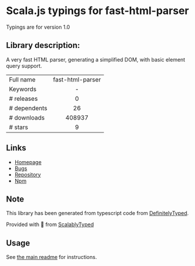 
# Scala.js typings for fast-html-parser

Typings are for version 1.0

## Library description:
A very fast HTML parser, generating a simplified DOM, with basic element query support.

|                    |                 |
| ------------------ | :-------------: |
| Full name          | fast-html-parser |
| Keywords           | - |
| # releases         | 0 |
| # dependents       | 26 |
| # downloads        | 408937 |
| # stars            | 9 |

## Links
- [Homepage](https://github.com/ashi009/node-fast-html-parser)
- [Bugs](https://github.com/ashi009/node-fast-html-parser/issues)
- [Repository](https://github.com/ashi009/node-fast-html-parser)
- [Npm](https://www.npmjs.com/package/fast-html-parser)
    


## Note
This library has been generated from typescript code from [DefinitelyTyped](https://definitelytyped.org).

Provided with :purple_heart: from [ScalablyTyped](https://github.com/oyvindberg/ScalablyTyped)

## Usage
See [the main readme](../../readme.md) for instructions.


